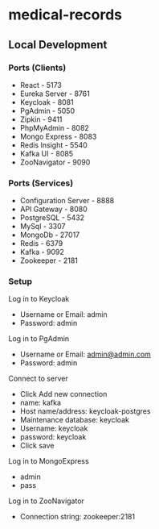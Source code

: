# medical-records

## Local Development
### Ports (Clients)
- React - 5173
- Eureka Server - 8761
- Keycloak - 8081
- PgAdmin - 5050
- Zipkin - 9411
- PhpMyAdmin - 8082
- Mongo Express - 8083
- Redis Insight - 5540
- Kafka UI - 8085
- ZooNavigator - 9090
### Ports (Services)
- Configuration Server - 8888
- API Gateway - 8080
- PostgreSQL - 5432
- MySql - 3307
- MongoDb - 27017
- Redis - 6379
- Kafka - 9092
- Zookeeper - 2181
### Setup
Log in to Keycloak
- Username or Email: admin
- Password: admin

Log in to PgAdmin
- Username or Email: admin@admin.com
- Password: admin

Connect to server
- Click Add new connection
- name: kafka
- Host name/address: keycloak-postgres
- Maintenance database: keycloak
- Username: keycloak
- password: keycloak
- Click save

Log in to MongoExpress
- admin
- pass

Log in to ZooNavigator
- Connection string: zookeeper:2181